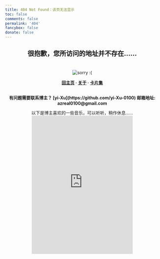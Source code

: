 ```yaml
---
title: 404 Not Found：该页无法显示
toc: false
comments: false
permalink: '404'
fancybox: false
donate: false
---
```

<style type="text/css">
      	.article-header {
      		padding: 0;
      		padding-top: 26px;
      		border-left: none;
      		text-align: center;
      	}
      	.article-header:hover {
      		border-left: none;
      	}
      	.article-title {
      		font-size: 2.1em;
      	}
      	strong a {
      		color: #747474;
      	}
      	.article-meta {
      		display: none;
      	}
      	.share {
      		display: none;
      	}
      	.ds-meta {
      		display: none;
      	}
      	.player {
      		margin-left: -10px;
      	}
      	.sign {
      		text-align: right;
      		font-style: italic;
      	}
        	#page-visit {
      		display: none;
      	}
      	.center {
      		text-align: center;
      		height: 2.5em;
      		font-weight: bold;
      	}
      	.article-entry hr {
      		margin: 0;
      	}
      	.pic {
      		text-align: center;
      		margin: 0;
      	}
      	.pic br {
        		display: none;
        	}
      	#container .article-info-post.article-info {
        	display: none;
        	}
      	#container .article .article-title {
      	padding: 0;
      	}
</style>

<h2 class="center">很抱歉，您所访问的地址并不存在…… </h2>

<div class="pic">
<img src="http://oneqpwfpv.bkt.clouddn.com/404.gif" title="sorry :(">
</div>

<p class="center"><a href="/">回主页</a> · <a href="/about">关于</a> · <a href="/tags">卡片集</a></p>

<p class="center">有问题需要联系博主？ [yi-Xu](https://github.com/yi-Xu-0100) 邮箱地址: azreal0100@gmail.com</p>

<div style="text-align: center">以下是博主喜欢的一些音乐，可以听听，稍作休息……

<iframe frameborder="no" border="0" marginwidth="0" marginheight="0" width=330 height=450 src="https://music.163.com/outchain/player?type=0&id=39075352&auto=0&height=430"></iframe>
</div>
